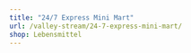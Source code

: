 ```yaml
---
title: "24/7 Express Mini Mart"
url: /valley-stream/24-7-express-mini-mart/
shop: Lebensmittel
---
```

